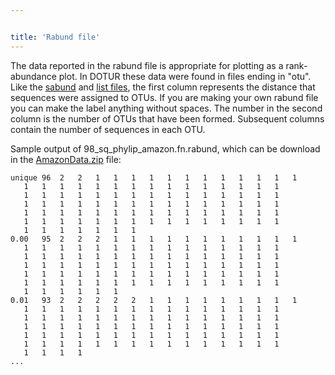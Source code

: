 ```yaml
---


title: 'Rabund file'
---
```

The data reported in the rabund file is appropriate for plotting as a
rank-abundance plot. In DOTUR these data were found in files ending in
\"otu\". Like the [sabund](sabund_file) and [list
files](list_file), the first column represents the distance
that sequences were assigned to OTUs. If you are making your own rabund
file you can make the label anything without spaces. The number in the
second column is the number of OTUs that have been formed. Subsequent
columns contain the number of sequences in each OTU.

Sample output of 98\_sq\_phylip\_amazon.fn.rabund, which can be download
in the [AmazonData.zip](Media:AmazonData.zip) file:

    unique 96  2   2   1   1   1   1   1   1   1   1   1   1   1   1
       1   1   1   1   1   1   1   1   1   1   1   1   1   1   1
       1   1   1   1   1   1   1   1   1   1   1   1   1   1   1
       1   1   1   1   1   1   1   1   1   1   1   1   1   1   1
       1   1   1   1   1   1   1   1   1   1   1   1   1   1   1
       1   1   1   1   1   1   1   1   1   1   1   1   1   1   1
       1   1   1   1   1   1   1   
    0.00   95  2   2   2   1   1   1   1   1   1   1   1   1   1   1
       1   1   1   1   1   1   1   1   1   1   1   1   1   1   1
       1   1   1   1   1   1   1   1   1   1   1   1   1   1   1
       1   1   1   1   1   1   1   1   1   1   1   1   1   1   1
       1   1   1   1   1   1   1   1   1   1   1   1   1   1   1
       1   1   1   1   1   1   1   1   1   1   1   1   1   1   1
       1   1   1   1   1   1   
    0.01   93  2   2   2   2   2   1   1   1   1   1   1   1   1   1
       1   1   1   1   1   1   1   1   1   1   1   1   1   1   1
       1   1   1   1   1   1   1   1   1   1   1   1   1   1   1
       1   1   1   1   1   1   1   1   1   1   1   1   1   1   1
       1   1   1   1   1   1   1   1   1   1   1   1   1   1   1
       1   1   1   1   1   1   1   1   1   1   1   1   1   1   1
       1   1   1   1   
    ...
